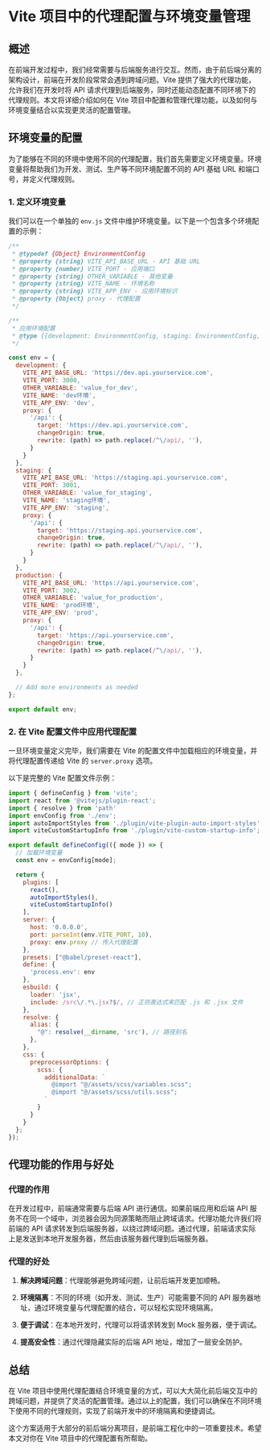 # Vite 项目中的代理配置与环境变量管理

## 概述

在前端开发过程中，我们经常需要与后端服务进行交互。然而，由于前后端分离的架构设计，前端在开发阶段常常会遇到跨域问题。Vite 提供了强大的代理功能，允许我们在开发时将 API 请求代理到后端服务，同时还能动态配置不同环境下的代理规则。本文将详细介绍如何在 Vite 项目中配置和管理代理功能，以及如何与环境变量结合以实现更灵活的配置管理。

## 环境变量的配置

为了能够在不同的环境中使用不同的代理配置，我们首先需要定义环境变量。环境变量将帮助我们为开发、测试、生产等不同环境配置不同的 API 基础 URL 和端口号，并定义代理规则。

### 1. 定义环境变量

我们可以在一个单独的 `env.js` 文件中维护环境变量。以下是一个包含多个环境配置的示例：

```javascript
/**
 * @typedef {Object} EnvironmentConfig
 * @property {string} VITE_API_BASE_URL - API 基础 URL
 * @property {number} VITE_PORT - 应用端口
 * @property {string} OTHER_VARIABLE - 其他变量
 * @property {string} VITE_NAME - 环境名称
 * @property {string} VITE_APP_ENV - 应用环境标识
 * @property {Object} proxy - 代理配置
 */

/**
 * 应用环境配置
 * @type {{development: EnvironmentConfig, staging: EnvironmentConfig, production: EnvironmentConfig}}
 */

const env = {
  development: {
    VITE_API_BASE_URL: 'https://dev.api.yourservice.com',
    VITE_PORT: 3000,
    OTHER_VARIABLE: 'value_for_dev',
    VITE_NAME: 'dev环境',
    VITE_APP_ENV: 'dev',
    proxy: {
      '/api': {
        target: 'https://dev.api.yourservice.com',
        changeOrigin: true,
        rewrite: (path) => path.replace(/^\/api/, ''),
      }
    }
  },
  staging: {
    VITE_API_BASE_URL: 'https://staging.api.yourservice.com',
    VITE_PORT: 3001,
    OTHER_VARIABLE: 'value_for_staging',
    VITE_NAME: 'staging环境',
    VITE_APP_ENV: 'staging',
    proxy: {
      '/api': {
        target: 'https://staging.api.yourservice.com',
        changeOrigin: true,
        rewrite: (path) => path.replace(/^\/api/, ''),
      }
    }
  },
  production: {
    VITE_API_BASE_URL: 'https://api.yourservice.com',
    VITE_PORT: 3002,
    OTHER_VARIABLE: 'value_for_production',
    VITE_NAME: 'prod环境',
    VITE_APP_ENV: 'prod',
    proxy: {
      '/api': {
        target: 'https://api.yourservice.com',
        changeOrigin: true,
        rewrite: (path) => path.replace(/^\/api/, ''),
      }
    }
  },

  // Add more environments as needed
};

export default env;
```

### 2. 在 Vite 配置文件中应用代理配置

一旦环境变量定义完毕，我们需要在 Vite 的配置文件中加载相应的环境变量，并将代理配置传递给 Vite 的 `server.proxy` 选项。

以下是完整的 Vite 配置文件示例：

```javascript
import { defineConfig } from 'vite';
import react from '@vitejs/plugin-react';
import { resolve } from 'path'
import envConfig from './env';
import autoImportStyles from './plugin/vite-plugin-auto-import-styles';
import viteCustomStartupInfo from './plugin/vite-custom-startup-info'; // 导入自定义插件

export default defineConfig(({ mode }) => {
  // 加载环境变量
  const env = envConfig[mode];

  return {
    plugins: [
      react(),
      autoImportStyles(),
      viteCustomStartupInfo()
    ],
    server: {
      host: '0.0.0.0',
      port: parseInt(env.VITE_PORT, 10),
      proxy: env.proxy // 传入代理配置
    },
    presets: ["@babel/preset-react"],
    define: {
      'process.env': env
    },
    esbuild: {
      loader: 'jsx',
      include: /src\/.*\.jsx?$/, // 正则表达式来匹配 .js 和 .jsx 文件
    },
    resolve: {
      alias: {
        "@": resolve(__dirname, 'src'), // 路径别名
      },
    },
    css: {
      preprocessorOptions: {
        scss: {
          additionalData: `
            @import "@/assets/scss/variables.scss";
            @import "@/assets/scss/utils.scss";
          `
        }
      }
    }
  };
});
```

## 代理功能的作用与好处

### 代理的作用

在开发过程中，前端通常需要与后端 API 进行通信。如果前端应用和后端 API 服务不在同一个域中，浏览器会因为同源策略而阻止跨域请求。代理功能允许我们将前端的 API 请求转发到后端服务器，以绕过跨域问题。通过代理，前端请求实际上是发送到本地开发服务器，然后由该服务器代理到后端服务器。

### 代理的好处

1. **解决跨域问题**：代理能够避免跨域问题，让前后端开发更加顺畅。
  
2. **环境隔离**：不同的环境（如开发、测试、生产）可能需要不同的 API 服务器地址，通过环境变量与代理配置的结合，可以轻松实现环境隔离。

3. **便于调试**：在本地开发时，代理可以将请求转发到 Mock 服务器，便于调试。

4. **提高安全性**：通过代理隐藏实际的后端 API 地址，增加了一层安全防护。

## 总结

在 Vite 项目中使用代理配置结合环境变量的方式，可以大大简化前后端交互中的跨域问题，并提供了灵活的配置管理。通过以上的配置，我们可以确保在不同环境下使用不同的代理规则，实现了前端开发中的环境隔离和便捷调试。

这个方案适用于大部分的前后端分离项目，是前端工程化中的一项重要技术。希望本文对你在 Vite 项目中的代理配置有所帮助。